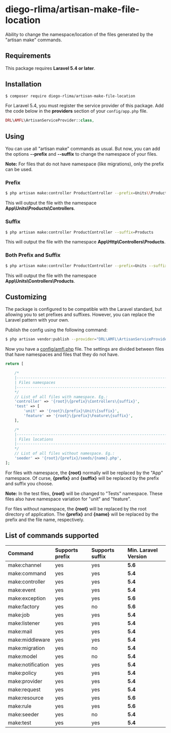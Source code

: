 # diego-rlima/artisan-make-file-location
Ability to change the namespace/location of the files generated by the "artisan make" commands.

## Requirements
This package requires **Laravel 5.4 or later**.

## Installation
```bash
$ composer require diego-rlima/artisan-make-file-location
```
For Laravel 5.4, you must register the service provider of this package.
Add the code below in the **providers** section of your `config/app.php` file.

```php
DRL\AMFL\ArtisanServiceProvider::class,
```

## Using
You can use all "artisan make" commands as usual. But now, you can add the options **--prefix** and **--suffix** to change the namespace of your files.

**Note:** For files that do not have namespace (like migrations), only the prefix can be used.

### Prefix
```bash
$ php artisan make:controller ProductController --prefix=Units\\Products\\Controllers
```

This will output the file with the namespace **App\Units\Products\Controllers**.

### Suffix
```bash
$ php artisan make:controller ProductController --suffix=Products
```

This will output the file with the namespace **App\Http\Controllers\Products**.

### Both Prefix and Suffix

```bash
$ php artisan make:controller ProductController --prefix=Units --suffix=Products
```
This will output the file with the namespace **App\Units\Controllers\Products**.


## Customizing
The package is configured to be compatible with the Laravel standard, but allowing you to set prefixes and suffixes. However, you can replace the Laravel pattern with your own.

Publish the config using the following command:
```bash
$ php artisan vendor:publish --provider="DRL\AMFL\ArtisanServiceProvider"
```

Now you have a [config/amfl.php](https://github.com/diego-rlima/artisan-make-file-location/blob/master/config/amfl.php) file.
The settings are divided between files that have namespaces and files that they do not have.

```php
return [

    /*
    |--------------------------------------------------------------------------
    | Files namespaces
    |--------------------------------------------------------------------------
    */
    // List of all files with namespace. Eg.:
    'controller' => '{root}\{prefix}\Controllers\{suffix}',
    'test' => [
        'unit' => '{root}\{prefix}\Unit\{suffix}',
        'feature' => '{root}\{prefix}\Feature\{suffix}',
    ],

    /*
    |--------------------------------------------------------------------------
    | Files locations
    |--------------------------------------------------------------------------
    */
    // List of all files without namespace. Eg.:
    'seeder' => '{root}/{prefix}/seeds/{name}.php',
];
```

For files with namespace, the **{root}** normally will be replaced by the "App" namespace. Of curse, **{prefix}** and **{suffix}** will be replaced by the prefix and suffix you choose.

**Note:** In the test files, **{root}** will be changed to "Tests" namespace. These files also have namespace variation for "unit" and "feature".

For files without namespace, the **{root}** will be replaced by the root directory of application. The **{prefix}** and **{name}** will be replaced by the prefix and the file name, respectively.


## List of commands supported
Command             | Supports prefix | Supports suffix | Min. Laravel Version
:-------------------|:----------------|:----------------|:----------------
make:channel        | yes             | yes             | **5.6**
make:command        | yes             | yes             | **5.4**
make:controller     | yes             | yes             | **5.4**
make:event          | yes             | yes             | **5.4**
make:exception      | yes             | yes             | **5.6**
make:factory        | yes             | no              | **5.6**
make:job            | yes             | yes             | **5.4**
make:listener       | yes             | yes             | **5.4**
make:mail           | yes             | yes             | **5.4**
make:middleware     | yes             | yes             | **5.4**
make:migration      | yes             | no              | **5.4**
make:model          | yes             | no              | **5.4**
make:notification   | yes             | yes             | **5.4**
make:policy         | yes             | yes             | **5.4**
make:provider       | yes             | yes             | **5.4**
make:request        | yes             | yes             | **5.4**
make:resource       | yes             | yes             | **5.6**
make:rule           | yes             | yes             | **5.6**
make:seeder         | yes             | no              | **5.4**
make:test           | yes             | yes             | **5.4**

